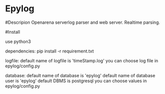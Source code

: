 # Epylog

#Descripion
Openarena serverlog parser and web server.
Realtime parsing.

#Install

use python3

dependencies:
pip install -r requirement.txt

logfile:
default name of logfile is 'timeStamp.log'
you can choose log file in epylog/config.py

database:
default name of database is 'epylog'
default name of database user is 'epylog'
default DBMS is postgresql
you can choose values in epylog/config.py


